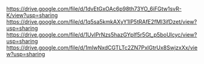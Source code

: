 https://drive.google.com/file/d/1dvEtGxOAc6p98th73YO_6iFGtw1svR-K/view?usp=sharing
https://drive.google.com/file/d/1q5sa5kmkAXyY1lP5tRAfE2fMI3ifDzet/view?usp=sharing
https://drive.google.com/file/d/1UvlPrNzs5hazGYpIf5r5Gt_p5boUlcyc/view?usp=sharing
https://drive.google.com/file/d/1mIwNxdCGTLTc2ZN7PxlGtrUx8SwjzxXx/view?usp=sharing
